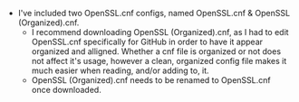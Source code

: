   - I've included two OpenSSL.cnf configs, named OpenSSL.cnf & OpenSSL (Organized).cnf.
    - I recommend downloading OpenSSL (Organized).cnf, as I had to edit OpenSSL.cnf specifically for GitHub in order to have it appear organized and alligned.  Whether a cnf file is organized or not does not affect it's usage, however a clean, organized config file makes it much easier when reading, and/or adding to, it. 
    - OpenSSL (Organized).cnf needs to be renamed to OpenSSL.cnf once downloaded.
